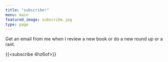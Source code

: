 ```yaml
---
title: "subscribe!"
menu: main
featured_image: subscribe.jpg
type: page
---
```


Get an email from me when I review a new book or do a new round up or a rant. 

{{<subscribe 4hz6of>}}


